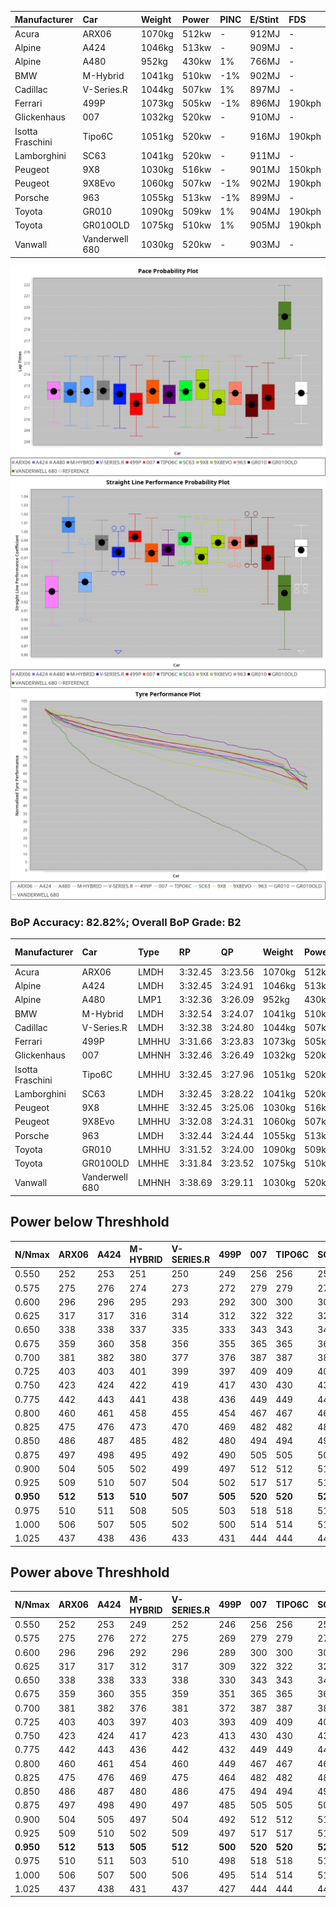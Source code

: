| Manufacturer     | Car            | Weight | Power | PINC    | E/Stint | FDS     |
|:-|:-|:-|:-|:-|:-|:-|
| Acura            | ARX06          | 1070kg | 512kw |    -    | 912MJ   |    -    |
| Alpine           | A424           | 1046kg | 513kw |    -    | 909MJ   |    -    |
| Alpine           | A480           | 952kg  | 430kw | 1%      | 766MJ   |    -    |
| BMW              | M-Hybrid       | 1041kg | 510kw | -1%     | 902MJ   |    -    |
| Cadillac         | V-Series.R     | 1044kg | 507kw | 1%      | 897MJ   |    -    |
| Ferrari          | 499P           | 1073kg | 505kw | -1%     | 896MJ   | 190kph  |
| Glickenhaus      | 007            | 1032kg | 520kw |    -    | 910MJ   |    -    |
| Isotta Fraschini | Tipo6C         | 1051kg | 520kw |    -    | 916MJ   | 190kph  |
| Lamborghini      | SC63           | 1041kg | 520kw |    -    | 911MJ   |    -    |
| Peugeot          | 9X8            | 1030kg | 516kw |    -    | 901MJ   | 150kph  |
| Peugeot          | 9X8Evo         | 1060kg | 507kw | -1%     | 902MJ   | 190kph  |
| Porsche          | 963            | 1055kg | 513kw | -1%     | 899MJ   |    -    |
| Toyota           | GR010          | 1090kg | 509kw | 1%      | 904MJ   | 190kph  |
| Toyota           | GR010OLD       | 1075kg | 510kw | 1%      | 905MJ   | 190kph  |
| Vanwall          | Vanderwell 680 | 1030kg | 520kw |    -    | 903MJ   |    -    |

![PACECHART](./IMG/ACOMETHOD.png)
![STRAIGHTLINEPERFORMANCECHART](./IMG/ACOMETHOD_sp.png)
![TYREPERFORMANCECHART](./IMG/ACOMETHOD_tw.png)

### BoP Accuracy: 82.82%; Overall BoP Grade: B2
| Manufacturer     | Car            | Type  | RP      | QP      | Weight | Power¹ | Threshhold | PINC    | Power² | E/Stint | AVG Vmax  | FDS     | RDLC | L/Stint | BOP-Grade | Model Accuracy | Model Points | Match%  | SimDiff |
|:-|:-|:-|:-|:-|:-|:-|:-|:-|:-|:-|:-|:-|:-|:-|:-|:-|:-|:-|:-|
| Acura            | ARX06          | LMDH  | 3:32.45 | 3:23.56 | 1070kg | 512kw  | 210.0kph   |    -    | 512kw  |  912MJ  | 321.56kph |    -    | 1.00 | 12      | +D1       | 100.00%        | 995          | 68.85%  | #       |
| Alpine           | A424           | LMDH  | 3:32.45 | 3:24.91 | 1046kg | 513kw  | 210.0kph   |    -    | 513kw  |  909MJ  | 335.96kph |    -    | 1.01 | 12      | ~A1       | 86.43%         | 618          | 95.67%  | #       |
| Alpine           | A480           | LMP1  | 3:32.36 | 3:26.09 |  952kg | 430kw  | 210.0kph   | 1%      | 434kw  |  766MJ  | 322.28kph |    -    | 0.98 | 11      | ~A1       | 68.63%         | 967          | 100.00% | ±1.08s  |
| BMW              | M-Hybrid       | LMDH  | 3:32.54 | 3:24.07 | 1041kg | 510kw  | 210.0kph   | -1%     | 505kw  |  902MJ  | 332.03kph |    -    | 1.01 | 12      | +A2       | 93.77%         | 1672         | 90.10%  | #       |
| Cadillac         | V-Series.R     | LMDH  | 3:32.38 | 3:24.80 | 1044kg | 507kw  | 210.0kph   | 1%      | 512kw  |  897MJ  | 329.13kph |    -    | 1.02 | 12      | ~A1       | 83.12%         | 1921         | 100.00% | ±0.83s  |
| Ferrari          | 499P           | LMHHU | 3:31.66 | 3:23.83 | 1073kg | 505kw  | 210.0kph   | -1%     | 500kw  |  896MJ  | 330.46kph | 190kph  | 1.02 | 12      | -A2       | 69.49%         | 1950         | 90.71%  | ±0.83s  |
| Glickenhaus      | 007            | LMHNH | 3:32.46 | 3:26.49 | 1032kg | 520kw  | 210.0kph   |    -    | 520kw  |  910MJ  | 332.09kph |    -    | 0.96 | 12      | ~A1       | 89.50%         | 1518         | 100.00% | ±0.14s  |
| Isotta Fraschini | Tipo6C         | LMHHU | 3:32.45 | 3:27.96 | 1051kg | 520kw  | 210.0kph   |    -    | 520kw  |  916MJ  | 331.71kph | 190kph  | 1.06 | 12      | +C2       | 73.56%         | 64           | 73.27%  | #       |
| Lamborghini      | SC63           | LMDH  | 3:32.45 | 3:28.22 | 1041kg | 520kw  | 210.0kph   |    -    | 520kw  |  911MJ  | 333.99kph |    -    | 1.05 | 12      | +A2       | 95.82%         | 459          | 93.83%  | #       |
| Peugeot          | 9X8            | LMHHE | 3:32.45 | 3:25.06 | 1030kg | 516kw  | 210.0kph   |    -    | 516kw  |  901MJ  | 330.30kph | 150kph  | 1.03 | 12      | ~A1       | 88.75%         | 2383         | 100.00% | ±1.59s  |
| Peugeot          | 9X8Evo         | LMHHU | 3:32.08 | 3:24.31 | 1060kg | 507kw  | 210.0kph   | -1%     | 502kw  |  902MJ  | 330.62kph | 190kph  | 0.99 | 12      | ~A1       | 66.97%         | 221          | 100.00% | #       |
| Porsche          | 963            | LMDH  | 3:32.44 | 3:24.44 | 1055kg | 513kw  | 210.0kph   | -1%     | 508kw  |  899MJ  | 331.11kph |    -    | 1.00 | 12      | ~A1       | 81.02%         | 5243         | 100.00% | ±0.99s  |
| Toyota           | GR010          | LMHHU | 3:31.52 | 3:24.00 | 1090kg | 509kw  | 210.0kph   | 1%      | 514kw  |  904MJ  | 329.57kph | 190kph  | 1.00 | 12      | -B2       | 73.70%         | 2701         | 83.87%  | ±0.16s  |
| Toyota           | GR010OLD       | LMHHE | 3:31.84 | 3:23.52 | 1075kg | 510kw  | 210.0kph   | 1%      | 515kw  |  905MJ  | 327.84kph | 190kph  | 1.02 | 12      | -B2       | 99.03%         | 1536         | 80.66%  | ±0.80s  |
| Vanwall          | Vanderwell 680 | LMHNH | 3:38.69 | 3:29.11 | 1030kg | 520kw  | 210.0kph   |    -    | 520kw  |  903MJ  | 324.38kph |    -    | 1.01 | 12      | +Ω2       | 97.01%         | 649          | -34.65% | ±3.37s  |

## Power below Threshhold
| N/Nmax    | ARX06   | A424    | M-HYBRID | V-SERIES.R | 499P    | 007     | TIPO6C  | SC63    | 9X8     | 9X8EVO  | 963     | GR010   | GR010OLD | VANDERWELL 680 | ​     | RPM      | A480    |
|:-|:-|:-|:-|:-|:-|:-|:-|:-|:-|:-|:-|:-|:-|:-|:-|:-|:-|
|  0.550    |  252    |  253    |  251     |  250       |  249    |  256    |  256    |  256    |  254    |  250    |  253    |  251    |  251     |  256           |  ​    |   --     |   -     |
|  0.575    |  275    |  276    |  274     |  273       |  272    |  279    |  279    |  279    |  277    |  273    |  276    |  274    |  274     |  279           |  ​    |   --     |   -     |
|  0.600    |  296    |  296    |  295     |  293       |  292    |  300    |  300    |  300    |  298    |  293    |  296    |  294    |  295     |  300           |  ​    |   --     |   -     |
|  0.625    |  317    |  317    |  316     |  314       |  312    |  322    |  322    |  322    |  319    |  314    |  317    |  315    |  316     |  322           |  ​    |   --     |   -     |
|  0.650    |  338    |  338    |  337     |  335       |  333    |  343    |  343    |  343    |  340    |  335    |  338    |  336    |  337     |  343           |  ​    |   --     |   -     |
|  0.675    |  359    |  360    |  358     |  356       |  355    |  365    |  365    |  365    |  362    |  356    |  360    |  357    |  358     |  365           |  ​    |   --     |   -     |
|  0.700    |  381    |  382    |  380     |  377       |  376    |  387    |  387    |  387    |  384    |  377    |  382    |  379    |  380     |  387           |  ​    |   --     |   -     |
|  0.725    |  403    |  403    |  401     |  399       |  397    |  409    |  409    |  409    |  406    |  399    |  403    |  400    |  401     |  409           |  ​    |   --     |   -     |
|  0.750    |  423    |  424    |  422     |  419       |  417    |  430    |  430    |  430    |  427    |  419    |  424    |  421    |  422     |  430           |  ​    |   --     |   -     |
|  0.775    |  442    |  443    |  441     |  438       |  436    |  449    |  449    |  449    |  446    |  438    |  443    |  440    |  441     |  449           |  ​    |  5000    |  253    |
|  0.800    |  460    |  461    |  458     |  455       |  454    |  467    |  467    |  467    |  463    |  455    |  461    |  457    |  458     |  467           |  ​    |  5500    |  299    |
|  0.825    |  475    |  476    |  473     |  470       |  469    |  482    |  482    |  482    |  478    |  470    |  476    |  472    |  473     |  482           |  ​    |  6000    |  334    |
|  0.850    |  486    |  487    |  485     |  482       |  480    |  494    |  494    |  494    |  490    |  482    |  487    |  484    |  485     |  494           |  ​    |  6500    |  377    |
|  0.875    |  497    |  498    |  495     |  492       |  490    |  505    |  505    |  505    |  501    |  492    |  498    |  494    |  495     |  505           |  ​    |  7000    |  421    |
|  0.900    |  504    |  505    |  502     |  499       |  497    |  512    |  512    |  512    |  508    |  499    |  505    |  501    |  502     |  512           |  ​    |  7500    |  432    |
|  0.925    |  509    |  510    |  507     |  504       |  502    |  517    |  517    |  517    |  513    |  504    |  510    |  506    |  507     |  517           |  ​    |  8000    |  428    |
| **0.950** | **512** | **513** | **510**  | **507**    | **505** | **520** | **520** | **520** | **516** | **507** | **513** | **509** | **510**  | **520**        | **​** | **8500** | **431** |
|  0.975    |  510    |  511    |  508     |  505       |  503    |  518    |  518    |  518    |  514    |  505    |  511    |  507    |  508     |  518           |  ​    |  9000    |  216    |
|  1.000    |  506    |  507    |  505     |  502       |  500    |  514    |  514    |  514    |  510    |  502    |  507    |  504    |  505     |  514           |  ​    |   --     |   -     |
|  1.025    |  437    |  438    |  436     |  433       |  431    |  444    |  444    |  444    |  441    |  433    |  438    |  435    |  436     |  444           |  ​    |   --     |   -     |

## Power above Threshhold
| N/Nmax    | ARX06   | A424    | M-HYBRID | V-SERIES.R | 499P    | 007     | TIPO6C  | SC63    | 9X8     | 9X8EVO  | 963     | GR010   | GR010OLD | VANDERWELL 680 | ​     | RPM      | A480    |
|:-|:-|:-|:-|:-|:-|:-|:-|:-|:-|:-|:-|:-|:-|:-|:-|:-|:-|
|  0.550    |  252    |  253    |  249     |  252       |  246    |  256    |  256    |  256    |  254    |  247    |  250    |  253    |  254     |  256           |  ​    |   --     |   -     |
|  0.575    |  275    |  276    |  272     |  275       |  269    |  279    |  279    |  279    |  277    |  270    |  273    |  276    |  277     |  279           |  ​    |   --     |   -     |
|  0.600    |  296    |  296    |  292     |  296       |  289    |  300    |  300    |  300    |  298    |  290    |  293    |  297    |  297     |  300           |  ​    |   --     |   -     |
|  0.625    |  317    |  317    |  312     |  317       |  309    |  322    |  322    |  322    |  319    |  310    |  314    |  318    |  319     |  322           |  ​    |   --     |   -     |
|  0.650    |  338    |  338    |  333     |  338       |  330    |  343    |  343    |  343    |  340    |  331    |  335    |  339    |  340     |  343           |  ​    |   --     |   -     |
|  0.675    |  359    |  360    |  355     |  359       |  351    |  365    |  365    |  365    |  362    |  352    |  357    |  361    |  362     |  365           |  ​    |   --     |   -     |
|  0.700    |  381    |  382    |  376     |  381       |  372    |  387    |  387    |  387    |  384    |  374    |  378    |  383    |  383     |  387           |  ​    |   --     |   -     |
|  0.725    |  403    |  403    |  397     |  403       |  393    |  409    |  409    |  409    |  406    |  395    |  399    |  404    |  405     |  409           |  ​    |   --     |   -     |
|  0.750    |  423    |  424    |  417     |  423       |  413    |  430    |  430    |  430    |  427    |  415    |  420    |  425    |  426     |  430           |  ​    |   --     |   -     |
|  0.775    |  442    |  443    |  436     |  442       |  432    |  449    |  449    |  449    |  446    |  434    |  439    |  444    |  445     |  449           |  ​    |  5000    |  253    |
|  0.800    |  460    |  461    |  454     |  460       |  449    |  467    |  467    |  467    |  463    |  451    |  456    |  462    |  463     |  467           |  ​    |  5500    |  299    |
|  0.825    |  475    |  476    |  469     |  475       |  464    |  482    |  482    |  482    |  478    |  466    |  471    |  477    |  478     |  482           |  ​    |  6000    |  334    |
|  0.850    |  486    |  487    |  480     |  486       |  475    |  494    |  494    |  494    |  490    |  477    |  483    |  488    |  489     |  494           |  ​    |  6500    |  377    |
|  0.875    |  497    |  498    |  490     |  497       |  485    |  505    |  505    |  505    |  501    |  487    |  493    |  499    |  500     |  505           |  ​    |  7000    |  421    |
|  0.900    |  504    |  505    |  497     |  504       |  492    |  512    |  512    |  512    |  508    |  494    |  500    |  506    |  507     |  512           |  ​    |  7500    |  432    |
|  0.925    |  509    |  510    |  502     |  509       |  497    |  517    |  517    |  517    |  513    |  499    |  505    |  511    |  512     |  517           |  ​    |  8000    |  428    |
| **0.950** | **512** | **513** | **505**  | **512**    | **500** | **520** | **520** | **520** | **516** | **502** | **508** | **514** | **515**  | **520**        | **​** | **8500** | **431** |
|  0.975    |  510    |  511    |  503     |  510       |  498    |  518    |  518    |  518    |  514    |  500    |  506    |  512    |  513     |  518           |  ​    |  9000    |  216    |
|  1.000    |  506    |  507    |  500     |  506       |  495    |  514    |  514    |  514    |  510    |  497    |  503    |  508    |  509     |  514           |  ​    |   --     |   -     |
|  1.025    |  437    |  438    |  431     |  437       |  427    |  444    |  444    |  444    |  441    |  429    |  434    |  439    |  440     |  444           |  ​    |   --     |   -     |
